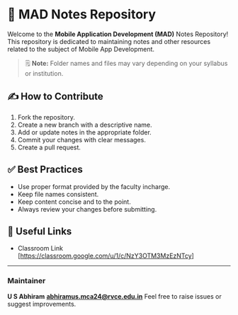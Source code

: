 # 📱 MAD Notes Repository

Welcome to the **Mobile Application Development (MAD)** Notes Repository! This repository is dedicated to maintaining notes and other resources related to the subject of Mobile App Development.


> 🗒️ **Note:** Folder names and files may vary depending on your syllabus or institution.

## ✍️ How to Contribute

1. Fork the repository.
2. Create a new branch with a descriptive name.
3. Add or update notes in the appropriate folder.
4. Commit your changes with clear messages.
5. Create a pull request.

## ✅ Best Practices

- Use proper format provided by the faculty incharge.
- Keep file names consistent.
- Keep content concise and to the point.
- Always review your changes before submitting.

## 📌 Useful Links

- Classroom Link [https://classroom.google.com/u/1/c/NzY3OTM3MzEzNTcy]

---

### Maintainer
**U S Abhiram**
**abhiramus.mca24@rvce.edu.in**
Feel free to raise issues or suggest improvements.
